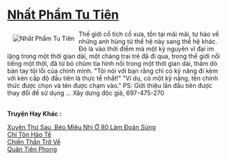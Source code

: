 <a href="https://truyentiki.com/nhat-pham-tu-tien.31843/" title="Nhất Phẩm Tu Tiên"><h1>Nhất Phẩm Tu Tiên</h1></a><div style="display:table"><img align="right" style="float: left; padding: 10px;" src="https://truyentiki.com/a/img/str/src/31843.jpg" alt="Nhất Phẩm Tu Tiên">Thế giới cổ tích cổ xưa, tồn tại mãi mãi, tự hào về những anh hùng từ thế hệ này sang thế hệ khác. Đó là vào thời điểm mà một kỷ nguyên vĩ đại im lặng trong một thời gian dài, một chàng trai trẻ đã đi qua, trong thế giới nổi tiếng một thời, đã từ bỏ chùm tia hình nồi trong một thời gian dài, thăm dò bàn tay tội lỗi của chính mình. "Tôi nói với bạn rằng chỉ có kỹ năng đi kèm với kèn cấp độ đầu tiên là thực tế nhất!" "Ví dụ, có một kỹ năng, tên chính thức được chọn và tên được chạm vào." PS: Giới thiệu lần đầu tiên được thay đổi để sử dụng ... Xây dựng độc giả, 697-475-270</div><p><br><b>Truyện Hay Khác :</b></p><a href="https://truyentiki.com/xuyen-thu-sau-beo-mieu-nhi-o-80-lam-doan-sung.31842/" alt="Xuyên Thư Sau, Béo Miêu Nhi Ở 80 Làm Đoàn Sủng">Xuyên Thư Sau, Béo Miêu Nhi Ở 80 Làm Đoàn Sủng</a><br/><a href="https://github.com/nownovels/top500/tree/master/truyenhay/33946/" alt="Chí Tôn Hào Tế">Chí Tôn Hào Tế</a><br/><a href="https://github.com/nownovels/top500/tree/master/truyenhay/33942/" alt="Chiến Thần Trở Về">Chiến Thần Trở Về</a><br/><a href="https://truyentiki.wordpress.com/2020/06/08/quan-tien-phong/" alt="Quân Tiên Phong">Quân Tiên Phong</a><br/>